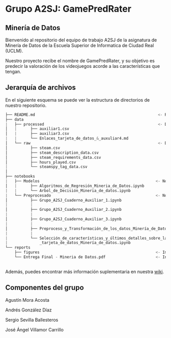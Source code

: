 # Grupo A2SJ: GamePredRater
## Minería de Datos

Bienvenido al repositorio del equipo de trabajo A2SJ de la asignatura de Minería de Datos de la Escuela Superior de Informatica de Ciudad Real (UCLM).

Nuestro proyecto recibe el nombre de GamePredRater, y su objetivo es predecir la valoración de los videojuegos acorde a las características que tengan.




## Jerarquía de archivos

En el siguiente esquema se puede ver la estructura de directorios de nuestro repositorio.


```python
├── README.md                                                      <- README para los usuarios de este proyecto.
├── data
|   ├── processed                                                  <- Datasets Preprocesados
│   |      ├── auxiliar1.csv                                                                     <- Dataset resultante del cuaderno Auxiliar.
│   |      ├── auxiliar3.csv                                                                     <- Dataset resultante del cuaderno Auxiliar.
|   |      └── Enlaces_tarjeta_de_datos_&_auxuliar4.md                                           <- Enlace a los Datasets resultante del cuaderno Auxiliar y la Tarjeta de Datos.
│   └── raw                                                        <- Datasets Originales
│          ├── steam.csv                                                                         <- Dataset Principal
│          ├── steam_description_data.csv                                                        <- Dataset Auxiliar con las descripciones de los juegos.
│          ├── steam_requirements_data.csv                                                       <- Dataset Auxiliar con los requisitos hardware de los juegos.
│          ├── hours_played.csv                                                                  <- Dataset Auxiliar con las horas medias de los juegos. 
|          └── steamspy_tag_data.csv                                                             <- Dataset Auxiliar con los tags de los juegos.             
│
├── notebooks
|   ├── Modelos                                                   <- Notebooks dirigidos a la generación de Modelos.
│   |      ├── Algoritmos_de_Regresión_Mineria_de_Datos.ipynb                                    <- Notebooks dirigidos a la generación de Modelos de Regresión.
|   |      └── Arbol_de_Decisión_Mineria_de_datos.ipynb                                          <- Notebooks dirigidos a la generación de Modelos de Arbol de Decisión.  
|   └── Preprocesado                                              <- Notebooks dirigidos al preprocesado y Transformación de los datos.
│          ├── Grupo_A2SJ_Cuaderno_Auxiliar_1.ipynb                                              <- Notebook dirigido al preprocesado y Transformación de los datos del         
|          |                                                                                        Dataset Auxiliar 1.
│          ├── Grupo_A2SJ_Cuaderno_Auxiliar_2.ipynb                                              <- Notebook dirigido al preprocesado y Transformación de los datos del         
|          |                                                                                        Dataset Auxiliar 2.
│          ├── Grupo_A2SJ_Cuaderno_Auxiliar_3.ipynb                                              <- Notebook dirigido al preprocesado y Transformación de los datos del         
|          |                                                                                        Dataset Auxiliar 3.
│          ├── Preproceso_y_Transformación_de_los_datos_Minería_de_Datos.ipynb                   <- Notebook dirigido al preprocesado y Transformación de los datos del         
|          |                                                                                        Dataset principipal y adicción de los dataset auxiliar.
|          └── Selección_de_características_y_últimos_detalles_sobre_la                          <- Notebook dirigido a la Selección de Caracteristicas. 
|              _tarjeta_de_datos_Minería_de_datos.ipynb
└── reports                                                
    ├── figures                                                   <- Imagenes usadas durante el Informe
    └── Entrega Final - Mineria de Datos.pdf                      <- Informe
                                                       

```

Además, puedes encontrar más información suplementaria en nuestra [wiki](https://github.com/Ofeucor/Data-Mining/wiki).

## Componentes del grupo
Agustín Mora Acosta

Andrés González Díaz

Sergio Sevilla Ballesteros

José Ángel Villamor Carrillo

